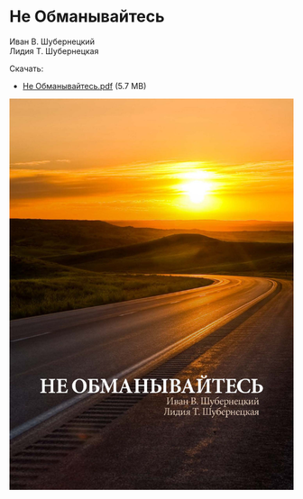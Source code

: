 # Не Обманывайтесь

Иван В. Шубернецкий  
Лидия Т. Шубернецкая

Скачать:

* [Не Обманывайтесь.pdf](https://github.com/ivan-shubernetskiy/dont-be-fooled/raw/master/%D0%9D%D0%B5%20%D0%9E%D0%B1%D0%BC%D0%B0%D0%BD%D1%8B%D0%B2%D0%B0%D0%B8%CC%86%D1%82%D0%B5%D1%81%D1%8C.pdf) (5.7 MB)

![Не Обманывайтесь](./%D0%9D%D0%B5%20%D0%9E%D0%B1%D0%BC%D0%B0%D0%BD%D1%8B%D0%B2%D0%B0%D0%B8%CC%86%D1%82%D0%B5%D1%81%D1%8C.jpg)
